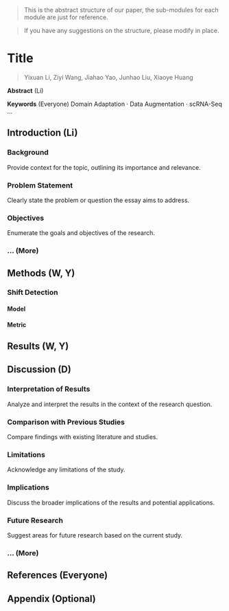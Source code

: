 > This is the abstract structure of our paper, the sub-modules for each module are just for reference.

> If you have any suggestions on the structure, please modify in place.

# Title

> Yixuan Li, Ziyi Wang, Jiahao Yao, Junhao Liu, Xiaoye Huang

**Abstract** (Li)

**Keywords** (Everyone)     Domain Adaptation · Data Augmentation · scRNA-Seq …

## Introduction (Li)

### Background

Provide context for the topic, outlining its importance and relevance.

### Problem Statement

Clearly state the problem or question the essay aims to address.

###  Objectives

Enumerate the goals and objectives of the research.

### … (More)

## Methods (W, Y)

### Shift Detection

#### Model

#### Metric

## Results (W, Y)

## Discussion (D)

### Interpretation of Results

Analyze and interpret the results in the context of the research question.

### Comparison with Previous Studies 

Compare findings with existing literature and studies.

### Limitations 

Acknowledge any limitations of the study.

### Implications

Discuss the broader implications of the results and potential applications.

### Future Research

Suggest areas for future research based on the current study.

### … (More)

## References (Everyone)

## Appendix (Optional)

